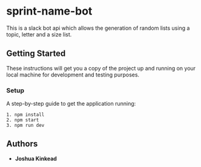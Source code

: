 # sprint-name-bot

This is a slack bot api which allows the generation of random lists using a topic, letter and a size list.

## Getting Started

These instructions will get you a copy of the project up and running on your local machine for development and testing purposes.

### Setup

A step-by-step guide to get the application running:

```
1. npm install
2. npm start
3. npm run dev
```

## Authors

* **Joshua Kinkead**